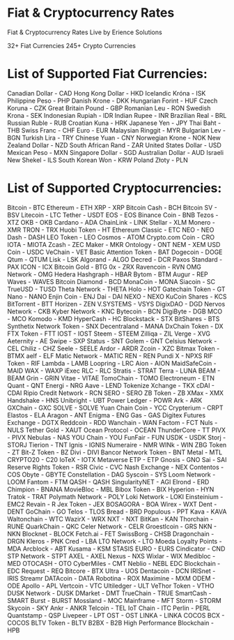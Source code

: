 # Fiat & Cryptocurrency Rates
Fiat & Cryptocurrency Rates Live by Erience Solutions

32+ Fiat Currencies 
245+ Crypto Currencies

# List of Supported Fiat Currencies:
Canadian Dollar - CAD
Hong Kong Dollar - HKD
Icelandic Króna - ISK
Philippine Peso - PHP
Danish Krone - DKK
Hungarian Forint - HUF
Czech Koruna - CZK
Great Britain Pound - GBP
Romanian Leu - RON
Swedish Krona - SEK
Indonesian Rupiah - IDR
Indian Rupee - INR
Brazilian Real - BRL
Russian Ruble - RUB
Croatian Kuna - HRK
Japanese Yen - JPY
Thai Baht - THB
Swiss Franc - CHF
Euro - EUR
Malaysian Ringgit - MYR
Bulgarian Lev - BGN
Turkish Lira - TRY
Chinese Yuan - CNY
Norwegian Krone - NOK
New Zealand Dollar - NZD
South African Rand - ZAR
United States Dollar - USD
Mexican Peso - MXN
Singapore Dollar - SGD
Australian Dollar - AUD
Israeli New Shekel - ILS
South Korean Won - KRW
Poland Złoty - PLN


# List of Supported Cryptocurrencies:
Bitcoin - BTC
Ethereum - ETH
XRP - XRP
Bitcoin Cash - BCH
Bitcoin SV - BSV
Litecoin - LTC
Tether - USDT
EOS - EOS
Binance Coin - BNB
Tezos - XTZ
OKB - OKB
Cardano - ADA
ChainLink - LINK
Stellar - XLM
Monero - XMR
TRON - TRX
Huobi Token - HT
Ethereum Classic - ETC
NEO - NEO
Dash - DASH
LEO Token - LEO
Cosmos - ATOM
Crypto.com Coin - CRO
IOTA - MIOTA
Zcash - ZEC
Maker - MKR
Ontology - ONT
NEM - XEM
USD Coin - USDC
VeChain - VET
Basic Attention Token - BAT
Dogecoin - DOGE
Qtum - QTUM
Lisk - LSK
Algorand - ALGO
Decred - DCR
Paxos Standard - PAX
ICON - ICX
Bitcoin Gold - BTG
0x - ZRX
Ravencoin - RVN
OMG Network - OMG
Hedera Hashgraph - HBAR
Bytom - BTM
Augur - REP
Waves - WAVES
Bitcoin Diamond - BCD
MonaCoin - MONA
Siacoin - SC
TrueUSD - TUSD
Theta Network - THETA
Holo - HOT
Gatechain Token - GT
Nano - NANO
Enjin Coin - ENJ
Dai - DAI
NEXO - NEXO
KuCoin Shares - KCS
BitTorrent - BTT
Horizen - ZEN
V.SYSTEMS - VSYS
DigixDAO - DGD
Nervos Network - CKB
Kyber Network - KNC
Bytecoin - BCN
DigiByte - DGB
MCO - MCO
Komodo - KMD
HyperCash - HC
Blockstack - STX
BitShares - BTS
Synthetix Network Token - SNX
Decentraland - MANA
DxChain Token - DX
FTX Token - FTT
IOST - IOST
Steem - STEEM
Zilliqa - ZIL
Verge - XVG
Aeternity - AE
Swipe - SXP
Status - SNT
Golem - GNT
Celsius Network - CEL
Chiliz - CHZ
Seele - SEELE
Ardor - ARDR
Zcoin - XZC
Bitmax Token - BTMX
aelf - ELF
Matic Network - MATIC
REN - REN
Pundi X - NPXS
RIF Token - RIF
Lambda - LAMB
Loopring - LRC
Aion - AION
MaidSafeCoin - MAID
WAX - WAXP
iExec RLC - RLC
Stratis - STRAT
Terra - LUNA
BEAM - BEAM
Grin - GRIN
Vitae - VITAE
TomoChain - TOMO
Electroneum - ETN
Quant - QNT
Energi - NRG
Aave - LEND
Tokenize Xchange - TKX
cDAI - CDAI
Ripio Credit Network - RCN
SERO - SERO
ZB Token - ZB
XMax - XMX
Handshake - HNS
Unibright - UBT
Power Ledger - POWR
Ark - ARK
GXChain - GXC
SOLVE - SOLVE
Yuan Chain Coin - YCC
Crypterium - CRPT
Elastos - ELA
Aragon - ANT
Enigma - ENG
Gas - GAS
Digitex Futures Exchange - DGTX
Reddcoin - RDD
Wanchain - WAN
Factom - FCT
Nuls - NULS
Tether Gold - XAUT
Ocean Protocol - OCEAN
ThunderCore - TT
PIVX - PIVX
Nebulas - NAS
YOU Chain - YOU
FunFair - FUN
USDK - USDK
Storj - STORJ
Tierion - TNT
Ignis - IGNIS
Numeraire - NMR
WINk - WIN
ZBG Token - ZT
Bit-Z Token - BZ
Divi - DIVI
Bancor Network Token - BNT
Metal - MTL
CRYPTO20 - C20
IoTeX - IOTX
Metaverse ETP - ETP
Gnosis - GNO
Sai - SAI
Reserve Rights Token - RSR
Civic - CVC
Nash Exchange - NEX
Contentos - COS
Obyte - GBYTE
Constellation - DAG
Syscoin - SYS
Loom Network - LOOM
Fantom - FTM
QASH - QASH
SingularityNET - AGI
Elrond - ERD
Chimpion - BNANA
MovieBloc - MBL
Bibox Token - BIX
Hyperion - HYN
Tratok - TRAT
Polymath Network - POLY
Loki Network - LOKI
Einsteinium - EMC2
Revain - R
Jex Token - JEX
BOSAGORA - BOA
Wirex - WXT
Dent - DENT
GoChain - GO
Telos - TLOS
Bread - BRD
Populous - PPT
Kava - KAVA
Waltonchain - WTC
WazirX - WRX
NXT - NXT
BitKan - KAN
Thorchain - RUNE
QuarkChain - QKC
Celer Network - CELR
Groestlcoin - GRS
NKN - NKN
Blocknet - BLOCK
Fetch.ai - FET
SwissBorg - CHSB
Dragonchain - DRGN
Kleros - PNK
Cred - LBA
LTO Network - LTO
Moeda Loyalty Points - MDA
Arcblock - ABT
Kusama - KSM
STASIS EURO - EURS
Cindicator - CND
STP Network - STPT
AXEL - AXEL
Nexus - NXS
Wixlar - WIX
Medibloc - MED
OTOCASH - OTO
CyberMiles - CMT
Neblio - NEBL
EDC Blockchain - EDC
Request - REQ
Bitcore - BTX
Ultra - UOS
Dentacoin - DCN
IRISnet - IRIS
Streamr DATAcoin - DATA
Robotina - ROX
Maximine - MXM
ODEM - ODE
Apollo - APL
Vertcoin - VTC
Ultiledger - ULT
VeThor Token - VTHO
DUSK Network - DUSK
DMarket - DMT
TrueChain - TRUE
SmartCash - SMART
Burst - BURST
Mossland - MOC
Mainframe - MFT
Storm - STORM
Skycoin - SKY
Ankr - ANKR
Telcoin - TEL
IoT Chain - ITC
Perlin - PERL
Quantstamp - QSP
Livepeer - LPT
OST - OST
LINKA - LINKA
COCOS BCX - COCOS
BLTV Token - BLTV
B2BX - B2B
High Performance Blockchain - HPB